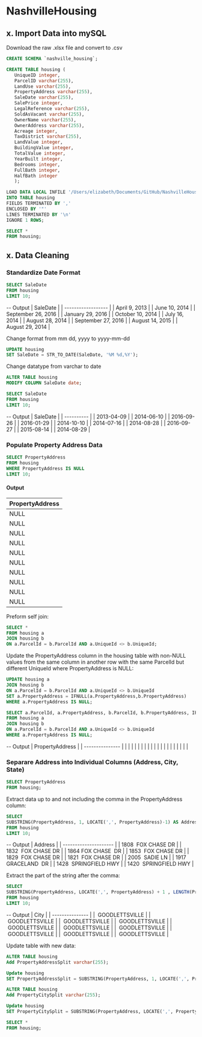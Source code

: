 # NashvilleHousing
 

## x. Import Data into mySQL
Download the raw .xlsx file and convert to .csv
 ``` sql
 CREATE SCHEMA `nashville_housing`;
 
 CREATE TABLE housing (
	UniqueID integer,
	ParcelID varchar(255),
	LandUse varchar(255),
    PropertyAddress varchar(255),
    SaleDate varchar(255),
    SalePrice integer,
    LegalReference varchar(255),
    SoldAsVacant varchar(255),
    OwnerName varchar(255),
    OwnerAddress varchar(255),
    Acreage integer,
    TaxDistrict varchar(255),
    LandValue integer,
    BuildingValue integer,
    TotalValue integer,
    YearBuilt integer,
    Bedrooms integer,
    FullBath integer,
    HalfBath integer
    );

LOAD DATA LOCAL INFILE '/Users/elizabeth/Documents/GitHub/NashvilleHousing/Nashville Housing Data.csv'
INTO TABLE housing
FIELDS TERMINATED BY ',' 
ENCLOSED BY '"'
LINES TERMINATED BY '\n'
IGNORE 1 ROWS;

SELECT *
FROM housing;
 ```
 
 
 
 
 
## x. Data Cleaning

### Standardize Date Format
 ```sql
SELECT SaleDate
FROM housing
LIMIT 10;
 ```
-- Output
| SaleDate           |
| ------------------ |
| April 9, 2013      |
| June 10, 2014      |
| September 26, 2016 |
| January 29, 2016   |
| October 10, 2014   |
| July 16, 2014      |
| August 28, 2014    |
| September 27, 2016 |
| August 14, 2015    |
| August 29, 2014    |

Change format from mm dd, yyyy to yyyy-mm-dd
 ``` sql
UPDATE housing
SET SaleDate = STR_TO_DATE(SaleDate, '%M %d,%Y');
 ```
Change datatype from varchar to date
 ``` sql
ALTER TABLE housing
MODIFY COLUMN SaleDate date;

SELECT SaleDate
FROM housing
LIMIT 10;
 ```
-- Output
| SaleDate   |
| ---------- |
| 2013-04-09 |
| 2014-06-10 |
| 2016-09-26 |
| 2016-01-29 |
| 2014-10-10 |
| 2014-07-16 |
| 2014-08-28 |
| 2016-09-27 |
| 2015-08-14 |
| 2014-08-29 |

 ### Populate Property Address Data
 ``` sql
SELECT PropertyAddress
FROM housing
WHERE PropertyAddress IS NULL
LIMIT 10;
 ```
#### Output
| PropertyAddress |
| --------------- |
| NULL            |
| NULL            |
| NULL            |
| NULL            |
| NULL            |
| NULL            |
| NULL            |
| NULL            |
| NULL            |
| NULL            |
Preform self join:
 ``` sql
SELECT *
FROM housing a
JOIN housing b
ON a.ParcelId = b.ParcelId AND a.UniqueId <> b.UniqueId;
 ```
Update the PropertyAddress column in the housing table with non-NULL values from the same column in another row with the same ParcelId but different UniqueId where PropertyAddress is NULL:
 ``` sql
UPDATE housing a
JOIN housing b
ON a.ParcelId = b.ParcelId AND a.UniqueId <> b.UniqueId
SET a.PropertyAddress = IFNULL(a.PropertyAddress,b.PropertyAddress)
WHERE a.PropertyAddress IS NULL;

SELECT a.ParcelId, a.PropertyAddress, b.ParcelId, b.PropertyAddress, IFNULL(a.PropertyAddress,b.PropertyAddress)
FROM housing a
JOIN housing b
ON a.ParcelId = b.ParcelId AND a.UniqueId <> b.UniqueId
WHERE a.PropertyAddress IS NULL;
 ```
-- Output
| PropertyAddress |
| --------------- |
|                 |
|                 |
|                 |
|                 |
|                 |
|                 |
|                 |
|                 |
|                 |
|                 |

### Separare Address into Individual Columns (Address, City, State)
 ``` sql
SELECT PropertyAddress
FROM housing;
 ```
Extract data up to and not including the comma in the PropertyAddress column:
 ``` sql
SELECT
SUBSTRING(PropertyAddress, 1, LOCATE(',', PropertyAddress)-1) AS Address
FROM housing
LIMIT 10;
 ```
-- Output
| Address               |
| --------------------- |
| 1808  FOX CHASE DR    |
| 1832  FOX CHASE DR    |
| 1864 FOX CHASE  DR    |
| 1853  FOX CHASE DR    |
| 1829  FOX CHASE DR    |
| 1821  FOX CHASE DR    |
| 2005  SADIE LN        |
| 1917 GRACELAND  DR    |
| 1428  SPRINGFIELD HWY |
| 1420  SPRINGFIELD HWY |

Extract the part of the string after the comma:
 ``` sql
SELECT 
SUBSTRING(PropertyAddress, LOCATE(',', PropertyAddress) + 1 , LENGTH(PropertyAddress)) as City
FROM housing
LIMIT 10;
 ```
 -- Output
| City            |
| --------------- |
|  GOODLETTSVILLE |
|  GOODLETTSVILLE |
|  GOODLETTSVILLE |
|  GOODLETTSVILLE |
|  GOODLETTSVILLE |
|  GOODLETTSVILLE |
|  GOODLETTSVILLE |
|  GOODLETTSVILLE |
|  GOODLETTSVILLE |
|  GOODLETTSVILLE |

Update table with new data:
 ``` sql
ALTER TABLE housing
Add PropertyAddressSplit varchar(255);

Update housing
SET PropertyAddressSplit = SUBSTRING(PropertyAddress, 1, LOCATE(',', PropertyAddress)-1);

ALTER TABLE housing
Add PropertyCitySplit varchar(255);

Update housing
SET PropertyCitySplit = SUBSTRING(PropertyAddress, LOCATE(',', PropertyAddress) + 1 , LENGTH(PropertyAddress));

SELECT *
FROM housing;
 ```

